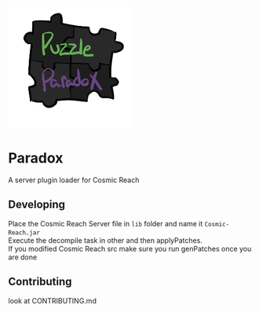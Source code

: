 <img src="github/Logo.png" data-canonical-src="https://gyazo.com/eb5c5741b6a9a16c692170a41a49c858.png" width="250" height="250" /> <br>
# Paradox
A server plugin loader for Cosmic Reach

## Developing
Place the Cosmic Reach Server file in `lib` folder and name it `Cosmic-Reach.jar` <br>
Execute the decompile task in other and then applyPatches. <br>
If you modified Cosmic Reach src make sure you run genPatches once you are done <br>

## Contributing
look at CONTRIBUTING.md
